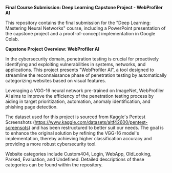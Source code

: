 **Final Course Submission: Deep Learning Capstone Project - WebProfiler AI**

This repository contains the final submission for the "Deep Learning: Mastering Neural Networks" course, including a PowerPoint presentation of the capstone project and a proof-of-concept implementation in Google Colab.

**Capstone Project Overview: WebProfiler AI**

In the cybersecurity domain, penetration testing is crucial for proactively identifying and exploiting vulnerabilities in systems, networks, and applications. This project presents "WebProfiler AI", a tool designed to streamline the reconnaissance phase of penetration testing by automatically categorizing websites based on visual features.

Leveraging a VGG-16 neural network pre-trained on ImageNet, WebProfiler AI aims to improve the efficiency of the penetration testing process by aiding in target prioritization, automation, anomaly identification, and phishing page detection.

The dataset used for this project is sourced from Kaggle's Pentest Screenshots (https://www.kaggle.com/datasets/altf42600/pentest-screensots) and has been restructured to better suit our needs. The goal is to enhance the original solution by refining the VGG-16 model's implementation, thereby achieving higher classification accuracy and providing a more robust cybersecurity tool.

Website categories include Custom404, Login, WebApp, OldLooking, Parked, Evaluation, and Undefined. Detailed descriptions of these categories can be found within the repository.
